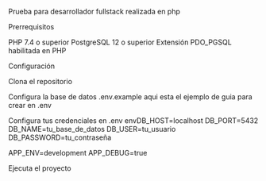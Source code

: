 Prueba para desarrollador fullstack realizada en php

Prerrequisitos

PHP 7.4 o superior
PostgreSQL 12 o superior
Extensión PDO_PGSQL habilitada en PHP

Configuración

Clona el repositorio

Configura la base de datos
.env.example aqui esta el ejemplo de guia para crear en .env

Configura tus credenciales en .env
envDB_HOST=localhost
DB_PORT=5432
DB_NAME=tu_base_de_datos
DB_USER=tu_usuario
DB_PASSWORD=tu_contraseña

APP_ENV=development
APP_DEBUG=true

Ejecuta el proyecto


